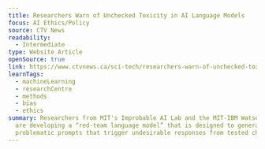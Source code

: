 ```yaml
---
title: Researchers Warn of Unchecked Toxicity in AI Language Models
focus: AI Ethics/Policy
source: CTV News
readability:
  - Intermediate
type: Website Article
openSource: true
link: https://www.ctvnews.ca/sci-tech/researchers-warn-of-unchecked-toxicity-in-ai-language-models-1.6856095
learnTags:
  - machineLearning
  - researchCentre
  - methods
  - bias
  - ethics
summary: Researchers from MIT's Improbable AI Lab and the MIT-IBM Watson AI Lab
  are developing a “red-team language model” that is designed to generate
  problematic prompts that trigger undesirable responses from tested chatbots.
---
```

